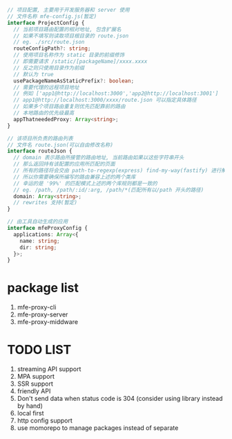 ```typescript
// 项目配置, 主要用于开发服务器和 server 使用
// 文件名称 mfe-config.js(暂定)
interface ProjectConfig {
  // 当前项目路由配置的相对地址, 包含扩展名
  // 如果不填写则读取项目根目录的 route.json
  // eg. ./src/route.json
  routeConfigPath?: string;
  // 使用项目名称作为 static 目录的前缀修饰
  // 即需要请求 /static/[packageName]/xxxx.xxxx
  // 反之则只使用目录作为前缀
  // 默认为 true
  usePackageNameAsStaticPrefix?: boolean;
  // 需要代理的远程项目地址
  // 例如 ['app1@http://localhost:3000','app2@http://localhost:3001']
  // app1@http://localhost:3000/xxxx/route.json 可以指定具体路径
  // 如果多个项目路由重复则优先匹配靠前的路由
  // 本地路由的优先级最高
  appThatneededProxy: Array<string>;
}

// 该项目所负责的路由列表
// 文件名 route.json(可以自由修改名称)
interface routeJson {
  // domain 表示路由所接管的路由地址, 当前路由如果以这些字符串开头
  // 那么返回持有该配置的应用所匹配的页面
  // 所有的路径将会交由 path-to-regexp(express) find-my-way(fastify) 进行解析
  // 所以你需要确保所编写的路由兼容上述的两个类库
  // 幸运的是 '99%' 的匹配模式上述的两个库规则都是一致的
  // eg. /path, /path/:id/:arg, /path/*(匹配所有以/path 开头的路径)
  domain: Array<string>;
  // rewrites 支持(暂定)
}

// 由工具自动生成的应用
interface mfeProxyConfig {
  applications: Array<{
    name: string;
    dir: string;
  }>;
}
```

# package list

1. mfe-proxy-cli
2. mfe-proxy-server
3. mfe-proxy-middware

# TODO LIST

1. streaming API support
2. MPA support
3. SSR support
4. friendly API
5. Don't send data when status code is 304 (consider using library instead by hand)
6. local first
7. http config support
8. use momorepo to manage packages instead of separate

